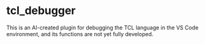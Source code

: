# tcl_debugger
This is an AI-created plugin for debugging the TCL language in the VS Code environment, and its functions are not yet fully developed.
